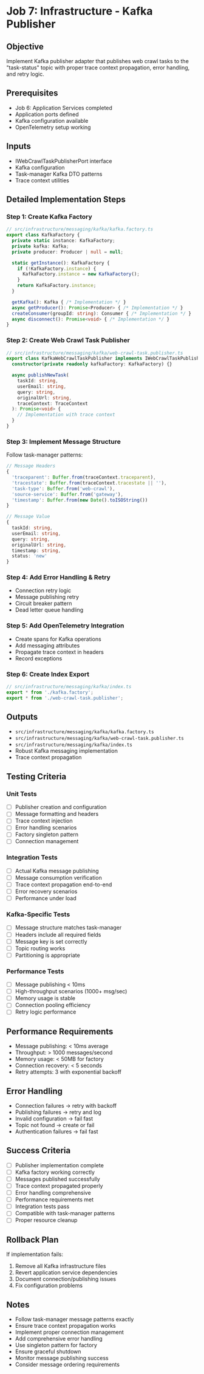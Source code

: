 # Job 7: Infrastructure - Kafka Publisher

## Objective
Implement Kafka publisher adapter that publishes web crawl tasks to the "task-status" topic with proper trace context propagation, error handling, and retry logic.

## Prerequisites
- Job 6: Application Services completed
- Application ports defined
- Kafka configuration available
- OpenTelemetry setup working

## Inputs
- IWebCrawlTaskPublisherPort interface
- Kafka configuration
- Task-manager Kafka DTO patterns
- Trace context utilities

## Detailed Implementation Steps

### Step 1: Create Kafka Factory
```typescript
// src/infrastructure/messaging/kafka/kafka.factory.ts
export class KafkaFactory {
  private static instance: KafkaFactory;
  private kafka: Kafka;
  private producer: Producer | null = null;

  static getInstance(): KafkaFactory {
    if (!KafkaFactory.instance) {
      KafkaFactory.instance = new KafkaFactory();
    }
    return KafkaFactory.instance;
  }

  getKafka(): Kafka { /* Implementation */ }
  async getProducer(): Promise<Producer> { /* Implementation */ }
  createConsumer(groupId: string): Consumer { /* Implementation */ }
  async disconnect(): Promise<void> { /* Implementation */ }
}
```

### Step 2: Create Web Crawl Task Publisher
```typescript
// src/infrastructure/messaging/kafka/web-crawl-task.publisher.ts
export class KafkaWebCrawlTaskPublisher implements IWebCrawlTaskPublisherPort {
  constructor(private readonly kafkaFactory: KafkaFactory) {}

  async publishNewTask(
    taskId: string,
    userEmail: string,
    query: string,
    originalUrl: string,
    traceContext: TraceContext
  ): Promise<void> {
    // Implementation with trace context
  }
}
```

### Step 3: Implement Message Structure
Follow task-manager patterns:
```typescript
// Message Headers
{
  'traceparent': Buffer.from(traceContext.traceparent),
  'tracestate': Buffer.from(traceContext.tracestate || ''),
  'task-type': Buffer.from('web-crawl'),
  'source-service': Buffer.from('gateway'),
  'timestamp': Buffer.from(new Date().toISOString())
}

// Message Value
{
  taskId: string,
  userEmail: string,
  query: string,
  originalUrl: string,
  timestamp: string,
  status: 'new'
}
```

### Step 4: Add Error Handling & Retry
- Connection retry logic
- Message publishing retry
- Circuit breaker pattern
- Dead letter queue handling

### Step 5: Add OpenTelemetry Integration
- Create spans for Kafka operations
- Add messaging attributes
- Propagate trace context in headers
- Record exceptions

### Step 6: Create Index Export
```typescript
// src/infrastructure/messaging/kafka/index.ts
export * from './kafka.factory';
export * from './web-crawl-task.publisher';
```

## Outputs
- `src/infrastructure/messaging/kafka/kafka.factory.ts`
- `src/infrastructure/messaging/kafka/web-crawl-task.publisher.ts`
- `src/infrastructure/messaging/kafka/index.ts`
- Robust Kafka messaging implementation
- Trace context propagation

## Testing Criteria

### Unit Tests
- [ ] Publisher creation and configuration
- [ ] Message formatting and headers
- [ ] Trace context injection
- [ ] Error handling scenarios
- [ ] Factory singleton pattern
- [ ] Connection management

### Integration Tests
- [ ] Actual Kafka message publishing
- [ ] Message consumption verification
- [ ] Trace context propagation end-to-end
- [ ] Error recovery scenarios
- [ ] Performance under load

### Kafka-Specific Tests
- [ ] Message structure matches task-manager
- [ ] Headers include all required fields
- [ ] Message key is set correctly
- [ ] Topic routing works
- [ ] Partitioning is appropriate

### Performance Tests
- [ ] Message publishing < 10ms
- [ ] High-throughput scenarios (1000+ msg/sec)
- [ ] Memory usage is stable
- [ ] Connection pooling efficiency
- [ ] Retry logic performance

## Performance Requirements
- Message publishing: < 10ms average
- Throughput: > 1000 messages/second
- Memory usage: < 50MB for factory
- Connection recovery: < 5 seconds
- Retry attempts: 3 with exponential backoff

## Error Handling
- Connection failures → retry with backoff
- Publishing failures → retry and log
- Invalid configuration → fail fast
- Topic not found → create or fail
- Authentication failures → fail fast

## Success Criteria
- [ ] Publisher implementation complete
- [ ] Kafka factory working correctly
- [ ] Messages published successfully
- [ ] Trace context propagated properly
- [ ] Error handling comprehensive
- [ ] Performance requirements met
- [ ] Integration tests pass
- [ ] Compatible with task-manager patterns
- [ ] Proper resource cleanup

## Rollback Plan
If implementation fails:
1. Remove all Kafka infrastructure files
2. Revert application service dependencies
3. Document connection/publishing issues
4. Fix configuration problems

## Notes
- Follow task-manager message patterns exactly
- Ensure trace context propagation works
- Implement proper connection management
- Add comprehensive error handling
- Use singleton pattern for factory
- Ensure graceful shutdown
- Monitor message publishing success
- Consider message ordering requirements
